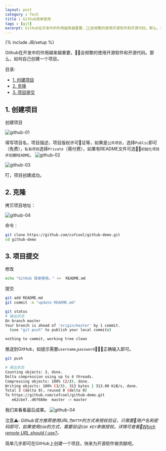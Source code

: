 ```yaml
---
layout: post
category : Tech
title : Github简单使用
tags : [git]
excerpt: Github在开发中的作用越来越重要，会频繁的使用开源软件和开源代码。那么，如何自己创建一个项目。
---
```

{% include JB/setup %}

Github在开发中的作用越来越重要，会频繁的使用开源软件和开源代码。那么，如何自己创建一个项目。

目录:
<!-- @import "[TOC]" {cmd="toc" depthFrom=1 depthTo=2 orderedList=false} -->
<!-- code_chunk_output -->

* [1. 创建项目](#1-创建项目)
* [2. 克隆](#2-克隆)
* [3. 项目提交](#3-项目提交)

<!-- /code_chunk_output -->

## 1. 创建项目

创建项目

![github-01](http://cofcool.net/imgs/github-01.png)

填写项目名，项目描述，项目版权许可证等，如果是`公共项目`，选择`Public`即可（免费），`私有项目`选择`Private`（需付费），如果有README文件可选`初始化项目并创建README`。
![github-02](http://cofcool.net/imgs/github-02.png)

![github-03](http://cofcool.net/imgs/github-03.png)

叮，项目创建成功。

## 2. 克隆

拷贝项目地址：

![github-04](http://cofcool.net/imgs/github-04.png)

命令：
```sh
git clone https://github.com/cofcool/github-demo.git
cd github-demo
```

## 3. 项目提交

修改

```sh
echo "GitHub 简单使用。" >>  README.md
```

提交

```sh
git add README.md
git commit -m "update README.md"

git status
# 输出状态
On branch master
Your branch is ahead of 'origin/master' by 1 commit.
  (use "git push" to publish your local commits)

nothing to commit, working tree clean
```

推送到GitHub，如提示需要`username`,`password`，正确输入即可。

```sh
git push

# 输出状态
Counting objects: 3, done.
Delta compression using up to 4 threads.
Compressing objects: 100% (2/2), done.
Writing objects: 100% (3/3), 313 bytes | 313.00 KiB/s, done.
Total 3 (delta 0), reused 0 (delta 0)
To https://github.com/cofcool/github-demo.git
   e62cbe7..d6f680e  master -> master
```

我们来看看最后成果。
![github-04](http://cofcool.net/imgs/github-05.png)

注意⚠️: *Github官方推荐使用URL为`HTTP`的方式来授权验证，只需要用户名和密码即可，如果使用`SSH`的方式，需要验证`SSH KEY`来做授权。详情可查看[Which remote URL should I use?](https://help.github.com/articles/which-remote-url-should-i-use/)。*

简单几步即可在GitHub上创建一个项目，快来为开源软件做贡献吧。
